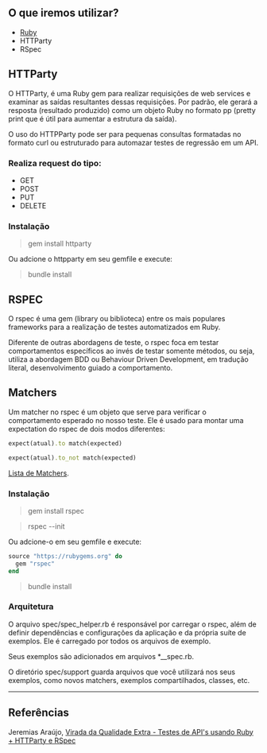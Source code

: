 ## O que iremos utilizar?

* [Ruby](https://rubyinstaller.org/)
* HTTParty
* RSpec


## HTTParty

O HTTParty, é uma Ruby gem para realizar requisições de web services e examinar as saídas resultantes dessas requisições. 
Por padrão, ele gerará a resposta (resultado produzido) como um objeto Ruby no formato pp (pretty print que é útil para aumentar a estrutura da saída).

O uso do HTTPParty pode ser para pequenas consultas formatadas no formato curl ou estruturado para automazar testes de regressão em um API.

### Realiza request do tipo:
* GET
* POST
* PUT
* DELETE

### Instalação

> gem install httparty

Ou adcione o httpparty em seu gemfile e execute:

> bundle install

## RSPEC

O rspec é uma gem (library ou biblioteca) entre os mais populares frameworks para a realização de testes automatizados em Ruby.

Diferente de outras abordagens de teste, o rspec foca em testar comportamentos específicos ao invés de testar somente métodos,
ou seja, utiliza a abordagem BDD ou Behaviour Driven Development, em tradução literal, desenvolvimento guiado a comportamento.

## Matchers

Um matcher no rspec é um objeto que serve para verificar o comportamento esperado no nosso teste. 
Ele é usado para montar uma expectation do rspec de dois modos diferentes:

``` ruby 
expect(atual).to match(expected) 
```
``` ruby 
expect(atual).to_not match(expected)
```

[Lista de Matchers](https://rubydoc.info/github/rspec/rspec-expectations/RSpec/Matchers).

### Instalação

> gem install rspec

> rspec --init

Ou adcione-o em seu gemfile e execute:

``` gemspec
source "https://rubygems.org" do
  gem "rspec"
end
```

> bundle install

### Arquitetura

O arquivo spec/spec_helper.rb é responsável por carregar o rspec, além de definir dependências e configurações da aplicação e da própria suíte de exemplos.
Ele é carregado por todos os arquivos de exemplo. 

Seus exemplos são adicionados em arquivos *__spec.rb.

O diretório spec/support guarda arquivos que você utilizará nos seus exemplos, como novos matchers, exemplos compartilhados, classes, etc.

_____
## Referências

Jeremias Araújo, [Virada da Qualidade Extra - Testes de API's usando Ruby + HTTParty e RSpec](https://www.youtube.com/watch?v=UxM3AMLAdEw)
